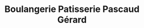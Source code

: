 ---
title: "Boulangerie Patisserie Pascaud Gérard"
url: /angouleme/boulangerie-patisserie-pascaud-gerard/
shop: Bäckerei
---